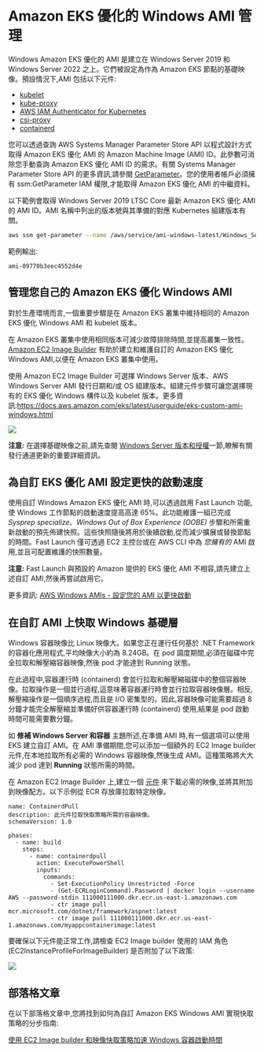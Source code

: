 # Amazon EKS 優化的 Windows AMI 管理
Windows Amazon EKS 優化的 AMI 是建立在 Windows Server 2019 和 Windows Server 2022 之上。它們被設定為作為 Amazon EKS 節點的基礎映像。預設情況下,AMI 包括以下元件:
- [kubelet](https://kubernetes.io/docs/reference/command-line-tools-reference/kubelet/)
- [kube-proxy](https://kubernetes.io/docs/reference/command-line-tools-reference/kube-proxy/)
- [AWS IAM Authenticator for Kubernetes](https://github.com/kubernetes-sigs/aws-iam-authenticator)
- [csi-proxy](https://github.com/kubernetes-csi/csi-proxy)
- [containerd](https://containerd.io/)

您可以透過查詢 AWS Systems Manager Parameter Store API 以程式設計方式取得 Amazon EKS 優化 AMI 的 Amazon Machine Image (AMI) ID。此參數可消除您手動查詢 Amazon EKS 優化 AMI ID 的需求。有關 Systems Manager Parameter Store API 的更多資訊,請參閱 [GetParameter](https://docs.aws.amazon.com/systems-manager/latest/APIReference/API_GetParameter.html)。您的使用者帳戶必須擁有 ssm:GetParameter IAM 權限,才能取得 Amazon EKS 優化 AMI 的中繼資料。

以下範例會取得 Windows Server 2019 LTSC Core 最新 Amazon EKS 優化 AMI 的 AMI ID。AMI 名稱中列出的版本號與其準備的對應 Kubernetes 組建版本有關。

```bash    
aws ssm get-parameter --name /aws/service/ami-windows-latest/Windows_Server-2019-English-Core-EKS_Optimized-1.21/image_id --region us-east-1 --query "Parameter.Value" --output text
```

範例輸出:

```
ami-09770b3eec4552d4e
```

## 管理您自己的 Amazon EKS 優化 Windows AMI

對於生產環境而言,一個重要步驟是在 Amazon EKS 叢集中維持相同的 Amazon EKS 優化 Windows AMI 和 kubelet 版本。

在 Amazon EKS 叢集中使用相同版本可減少故障排除時間,並提高叢集一致性。[Amazon EC2 Image Builder](https://aws.amazon.com/image-builder/) 有助於建立和維護自訂的 Amazon EKS 優化 Windows AMI,以便在 Amazon EKS 叢集中使用。

使用 Amazon EC2 Image Builder 可選擇 Windows Server 版本、AWS Windows Server AMI 發行日期和/或 OS 組建版本。組建元件步驟可讓您選擇現有的 EKS 優化 Windows 構件以及 kubelet 版本。更多資訊:https://docs.aws.amazon.com/eks/latest/userguide/eks-custom-ami-windows.html

![](./images/build-components.png)

**注意:** 在選擇基礎映像之前,請先查閱 [Windows Server 版本和授權](licensing.md)一節,瞭解有關發行通道更新的重要詳細資訊。

## 為自訂 EKS 優化 AMI 設定更快的啟動速度 ##

使用自訂 Windows Amazon EKS 優化 AMI 時,可以透過啟用 Fast Launch 功能,使 Windows 工作節點的啟動速度提高高達 65%。此功能維護一組已完成 _Sysprep specialize_、_Windows Out of Box Experience (OOBE)_ 步驟和所需重新啟動的預先佈建快照。這些快照隨後將用於後續啟動,從而減少擴展或替換節點的時間。Fast Launch 僅可透過 EC2 主控台或在 AWS CLI 中為 *您擁有的* AMI 啟用,並且可配置維護的快照數量。

**注意:** Fast Launch 與預設的 Amazon 提供的 EKS 優化 AMI 不相容,請先建立上述自訂 AMI,然後再嘗試啟用它。
 
更多資訊: [AWS Windows AMIs - 設定您的 AMI 以更快啟動](https://docs.aws.amazon.com/AWSEC2/latest/WindowsGuide/windows-ami-version-history.html#win-ami-config-fast-launch)

## 在自訂 AMI 上快取 Windows 基礎層 ##

Windows 容器映像比 Linux 映像大。如果您正在運行任何基於 .NET Framework 的容器化應用程式,平均映像大小約為 8.24GB。在 pod 調度期間,必須在磁碟中完全拉取和解壓縮容器映像,然後 pod 才能達到 Running 狀態。

在此過程中,容器運行時 (containerd) 會並行拉取和解壓縮磁碟中的整個容器映像。拉取操作是一個並行過程,這意味著容器運行時會並行拉取容器映像層。相反,解壓縮操作是一個順序過程,而且是 I/O 密集型的。因此,容器映像可能需要超過 8 分鐘才能完全解壓縮並準備好供容器運行時 (containerd) 使用,結果是 pod 啟動時間可能需要數分鐘。

如 **修補 Windows Server 和容器** 主題所述,在準備 AMI 時,有一個選項可以使用 EKS 建立自訂 AMI。在 AMI 準備期間,您可以添加一個額外的 EC2 Image builder 元件,在本地拉取所有必需的 Windows 容器映像,然後生成 AMI。這種策略將大大減少 pod 達到 **Running** 狀態所需的時間。

在 Amazon EC2 Image Builder 上,建立一個 [元件](https://docs.aws.amazon.com/imagebuilder/latest/userguide/manage-components.html) 來下載必需的映像,並將其附加到映像配方。以下示例從 ECR 存放庫拉取特定映像。

```
name: ContainerdPull
description: 此元件拉取快取策略所需的容器映像。
schemaVersion: 1.0

phases:
  - name: build
    steps:
      - name: containerdpull
        action: ExecutePowerShell
        inputs:
          commands:
            - Set-ExecutionPolicy Unrestricted -Force
            - (Get-ECRLoginCommand).Password | docker login --username AWS --password-stdin 111000111000.dkr.ecr.us-east-1.amazonaws.com
            - ctr image pull mcr.microsoft.com/dotnet/framework/aspnet:latest
            - ctr image pull 111000111000.dkr.ecr.us-east-1.amazonaws.com/myappcontainerimage:latest
```

要確保以下元件能正常工作,請檢查 EC2 Image builder 使用的 IAM 角色 (EC2InstanceProfileForImageBuilder) 是否附加了以下政策:

![](./images/permissions-policies.png)

## 部落格文章 ##
在以下部落格文章中,您將找到如何為自訂 Amazon EKS Windows AMI 實現快取策略的分步指南:

[使用 EC2 Image builder 和映像快取策略加速 Windows 容器啟動時間](https://aws.amazon.com/blogs/containers/speeding-up-windows-container-launch-times-with-ec2-image-builder-and-image-cache-strategy/)